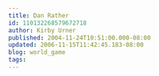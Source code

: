 ```yaml
---
title: Dan Rather
id: 110132268579672718
author: Kirby Urner
published: 2004-11-24T10:51:00.000-08:00
updated: 2006-11-15T11:42:45.183-08:00
blog: world_game
tags: 
---
```


